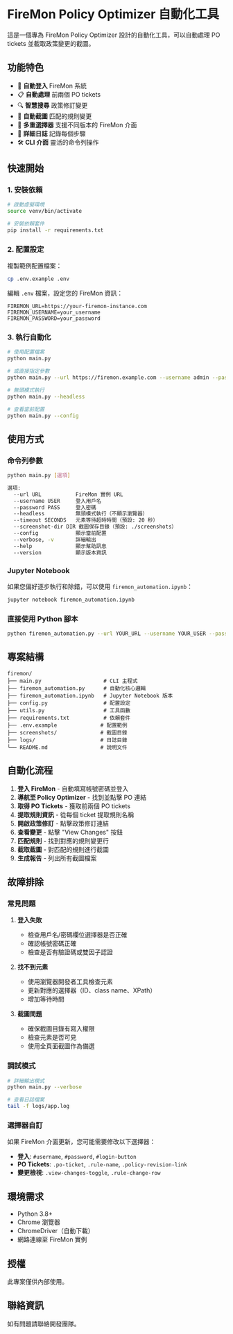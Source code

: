 # FireMon Policy Optimizer 自動化工具

這是一個專為 FireMon Policy Optimizer 設計的自動化工具，可以自動處理 PO tickets 並截取政策變更的截圖。

## 功能特色

- 🤖 **自動登入** FireMon 系統
- 📋 **自動處理** 前兩個 PO tickets
- 🔍 **智慧搜尋** 政策修訂變更
- 📸 **自動截圖** 匹配的規則變更
- 🎯 **多重選擇器** 支援不同版本的 FireMon 介面
- 📝 **詳細日誌** 記錄每個步驟
- 🛠️ **CLI 介面** 靈活的命令列操作

## 快速開始

### 1. 安裝依賴

```bash
# 啟動虛擬環境
source venv/bin/activate

# 安裝依賴套件
pip install -r requirements.txt
```

### 2. 配置設定

複製範例配置檔案：
```bash
cp .env.example .env
```

編輯 `.env` 檔案，設定您的 FireMon 資訊：
```env
FIREMON_URL=https://your-firemon-instance.com
FIREMON_USERNAME=your_username
FIREMON_PASSWORD=your_password
```

### 3. 執行自動化

```bash
# 使用配置檔案
python main.py

# 或直接指定參數
python main.py --url https://firemon.example.com --username admin --password secret

# 無頭模式執行
python main.py --headless

# 查看當前配置
python main.py --config
```

## 使用方式

### 命令列參數

```bash
python main.py [選項]

選項:
  --url URL           FireMon 實例 URL
  --username USER     登入用戶名
  --password PASS     登入密碼
  --headless          無頭模式執行（不顯示瀏覽器）
  --timeout SECONDS   元素等待超時時間（預設: 20 秒）
  --screenshot-dir DIR 截圖保存目錄（預設: ./screenshots）
  --config            顯示當前配置
  --verbose, -v       詳細輸出
  --help              顯示幫助訊息
  --version           顯示版本資訊
```

### Jupyter Notebook

如果您偏好逐步執行和除錯，可以使用 `firemon_automation.ipynb`：

```bash
jupyter notebook firemon_automation.ipynb
```

### 直接使用 Python 腳本

```bash
python firemon_automation.py --url YOUR_URL --username YOUR_USER --password YOUR_PASS
```

## 專案結構

```
firemon/
├── main.py                    # CLI 主程式
├── firemon_automation.py      # 自動化核心邏輯
├── firemon_automation.ipynb   # Jupyter Notebook 版本
├── config.py                  # 配置設定
├── utils.py                   # 工具函數
├── requirements.txt           # 依賴套件
├── .env.example              # 配置範例
├── screenshots/              # 截圖目錄
├── logs/                     # 日誌目錄
└── README.md                 # 說明文件
```

## 自動化流程

1. **登入 FireMon** - 自動填寫帳號密碼並登入
2. **導航至 Policy Optimizer** - 找到並點擊 PO 連結
3. **取得 PO Tickets** - 獲取前兩個 PO tickets
4. **提取規則資訊** - 從每個 ticket 提取規則名稱
5. **開啟政策修訂** - 點擊政策修訂連結
6. **查看變更** - 點擊 "View Changes" 按鈕
7. **匹配規則** - 找到對應的規則變更行
8. **截取截圖** - 對匹配的規則進行截圖
9. **生成報告** - 列出所有截圖檔案

## 故障排除

### 常見問題

1. **登入失敗**
   - 檢查用戶名/密碼欄位選擇器是否正確
   - 確認帳號密碼正確
   - 檢查是否有驗證碼或雙因子認證

2. **找不到元素**
   - 使用瀏覽器開發者工具檢查元素
   - 更新對應的選擇器（ID、class name、XPath）
   - 增加等待時間

3. **截圖問題**
   - 確保截圖目錄有寫入權限
   - 檢查元素是否可見
   - 使用全頁面截圖作為備選

### 調試模式

```bash
# 詳細輸出模式
python main.py --verbose

# 查看日誌檔案
tail -f logs/app.log
```

### 選擇器自訂

如果 FireMon 介面更新，您可能需要修改以下選擇器：

- **登入**: `#username`, `#password`, `#login-button`
- **PO Tickets**: `.po-ticket`, `.rule-name`, `.policy-revision-link`
- **變更檢視**: `.view-changes-toggle`, `.rule-change-row`

## 環境需求

- Python 3.8+
- Chrome 瀏覽器
- ChromeDriver（自動下載）
- 網路連線至 FireMon 實例

## 授權

此專案僅供內部使用。

## 聯絡資訊

如有問題請聯絡開發團隊。